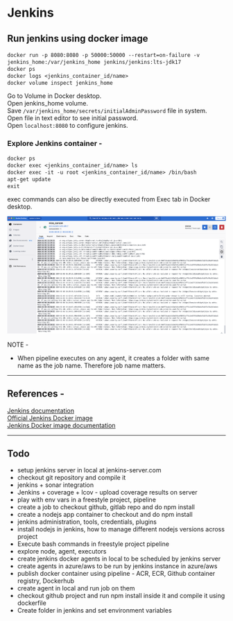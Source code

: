 # Jenkins 

## Run jenkins using docker image
```
docker run -p 8080:8080 -p 50000:50000 --restart=on-failure -v jenkins_home:/var/jenkins_home jenkins/jenkins:lts-jdk17
docker ps
docker logs <jenkins_container_id/name>
docker volume inspect jenkins_home
```
Go to Volume in Docker desktop.  
Open jenkins_home volume.  
Save `/var/jenkins_home/secrets/initialAdminPassword` file in system.  
Open file in text editor to see initial password.  
Open `localhost:8080` to configure jenkins.

### Explore Jenkins container - 
```
docker ps
docker exec <jenkins_container_id/name> ls
docker exec -it -u root <jenkins_container_id/name> /bin/bash
apt-get update
exit
```
exec commands can also be directly executed from Exec tab in Docker desktop.

![Jenkins Container](./images/jenkins-container-docker-desktop.png)


NOTE - 
- When pipeline executes on any agent, it creates a folder with same name as the job name. Therefore job name matters.

---

## References - 
[Jenkins documentation](https://www.jenkins.io/doc/)  
[Official Jenkins Docker image](https://hub.docker.com/r/jenkins/jenkins)  
[Jenkins Docker image documentation](https://github.com/jenkinsci/docker/blob/master/README.md)

--- 

## Todo
- setup jenkins server in local at jenkins-server.com
- checkout git repository and compile it
- jenkins + sonar integration
- Jenkins + coverage + lcov - upload coverage results on server
- play with env vars in a freestyle project, pipeline
- create a job to checkout github, gitlab repo and do npm install
- create a nodejs app container to checkout and do npm install
- jenkins administration, tools, credentials, plugins
- install nodejs in jenkins, how to manage different nodejs versions across project
- Execute bash commands in freestyle project pipeline
- explore node, agent, executors
- create jenkins docker agents in local to be scheduled by jenkins server
- create agents in azure/aws to be run by jenkins instance in azure/aws
- publish docker container using pipeline - ACR, ECR, Github container registry, Dockerhub
- create agent in local and run job on them
- checkout github project and run npm install inside it and compile it using dockerfile
- Create folder in jenkins and set environment variables